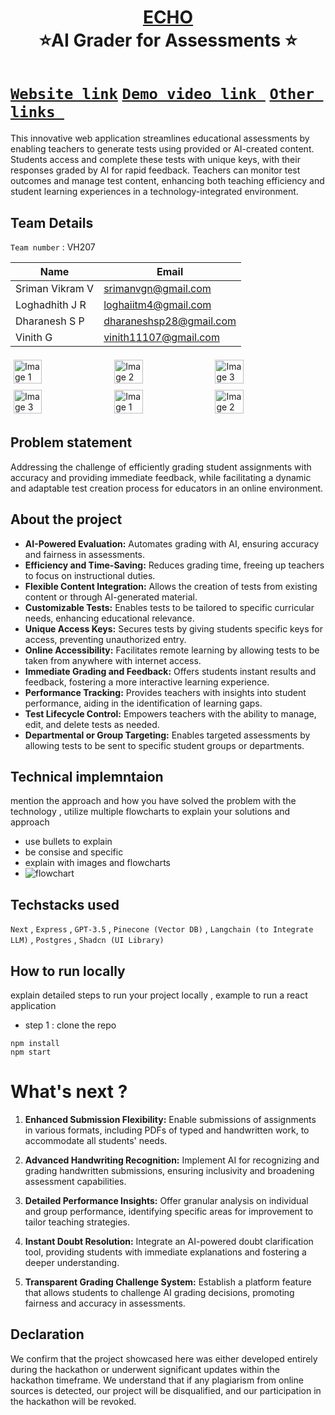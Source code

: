 <h1 align="center" style="border-bottom: none">
    <b>
        <a href="https://www.google.com"> ECHO </a><br>
    </b>
    ⭐️AI Grader for Assessments ⭐️ <br>
</h1>

# [`Website link`](http://www.google.com) [`Demo video link `](https://youtu.be/IZy1TgEjNlg) [`Other links `](http://www.google.com)

This innovative web application streamlines educational assessments by enabling teachers to generate tests using provided or AI-created content. Students access and complete these tests with unique keys, with their responses graded by AI for rapid feedback. Teachers can monitor test outcomes and manage test content, enhancing both teaching efficiency and student learning experiences in a technology-integrated environment.

## Team Details

`Team number` : VH207

| Name            | Email                   |
| --------------- | ----------------------- |
| Sriman Vikram V | srimanvgn@gmail.com     |
| Loghadhith J R  | loghaiitm4@gmail.com    |
| Dharanesh S P   | dharaneshsp28@gmail.com |
| Vinith G        | vinith11107@gmail.com   |

<div style="display: flex; flex-wrap: wrap;">
    <img src="https://static.vecteezy.com/system/resources/previews/013/688/865/non_2x/modern-color-and-geometric-banner-design-template-on-the-background-of-the-mobile-phone-mobile-modern-poster-marketing-special-offer-promotion-smartphone-mockup-vector.jpg" alt="Image 1" style="width: 30%; margin: 5px;">
    <img src="https://encrypted-tbn0.gstatic.com/images?q=tbn:ANd9GcSECH9uhvdGq0EP6QqG8lzAyjz1F-6V5RyMZrjBGmoIbP5diPgG53mWePJ9RlWVbJuVWCo&usqp=CAU" alt="Image 2" style="width: 30%; margin: 5px;">
    <img src="https://encrypted-tbn0.gstatic.com/images?q=tbn:ANd9GcSEwduQ50DEm_tr94tfGWHqAYzzvjb_5oS6ULmejCN2pBlolGfTv8wTwaa64fnt1GThiDc" alt="Image 3" style="width: 30%; margin: 5px;">
    <img src="https://encrypted-tbn0.gstatic.com/images?q=tbn:ANd9GcSEwduQ50DEm_tr94tfGWHqAYzzvjb_5oS6ULmejCN2pBlolGfTv8wTwaa64fnt1GThiDc" alt="Image 3" style="width: 30%; margin: 5px;">
       <img src="https://static.vecteezy.com/system/resources/previews/013/688/865/non_2x/modern-color-and-geometric-banner-design-template-on-the-background-of-the-mobile-phone-mobile-modern-poster-marketing-special-offer-promotion-smartphone-mockup-vector.jpg" alt="Image 1" style="width: 30%; margin: 5px;">
    <img src="https://encrypted-tbn0.gstatic.com/images?q=tbn:ANd9GcSECH9uhvdGq0EP6QqG8lzAyjz1F-6V5RyMZrjBGmoIbP5diPgG53mWePJ9RlWVbJuVWCo&usqp=CAU" alt="Image 2" style="width: 30%; margin: 5px;">
</div>

## Problem statement

Addressing the challenge of efficiently grading student assignments with accuracy and providing immediate feedback, while facilitating a dynamic and adaptable test creation process for educators in an online environment.

## About the project

- **AI-Powered Evaluation:** Automates grading with AI, ensuring accuracy and fairness in assessments.
- **Efficiency and Time-Saving:** Reduces grading time, freeing up teachers to focus on instructional duties.
- **Flexible Content Integration:** Allows the creation of tests from existing content or through AI-generated material.
- **Customizable Tests:** Enables tests to be tailored to specific curricular needs, enhancing educational relevance.
- **Unique Access Keys:** Secures tests by giving students specific keys for access, preventing unauthorized entry.
- **Online Accessibility:** Facilitates remote learning by allowing tests to be taken from anywhere with internet access.
- **Immediate Grading and Feedback:** Offers students instant results and feedback, fostering a more interactive learning experience.
- **Performance Tracking:** Provides teachers with insights into student performance, aiding in the identification of learning gaps.
- **Test Lifecycle Control:** Empowers teachers with the ability to manage, edit, and delete tests as needed.
- **Departmental or Group Targeting:** Enables targeted assessments by allowing tests to be sent to specific student groups or departments.

## Technical implemntaion

mention the approach and how you have solved the problem with the technology , utilize multiple flowcharts to explain your solutions and approach

- use bullets to explain
- be consise and specific
- explain with images and flowcharts
- ![flowchart](https://encrypted-tbn0.gstatic.com/images?q=tbn:ANd9GcSm5X9E8h0kftXOW2B9jORBskdXF12pFKOX_Q&usqp=CAU)

## Techstacks used

`Next` , `Express` , `GPT-3.5` , `Pinecone (Vector DB)` , `Langchain (to Integrate LLM)` , `Postgres` , `Shadcn (UI Library)`

## How to run locally

explain detailed steps to run your project locally , example to run a react application

- step 1 : clone the repo

```
npm install
npm start
```

# What's next ?

1. **Enhanced Submission Flexibility:** Enable submissions of assignments in various formats, including PDFs of typed and handwritten work, to accommodate all students' needs.
2. **Advanced Handwriting Recognition:** Implement AI for recognizing and grading handwritten submissions, ensuring inclusivity and broadening assessment capabilities.

3. **Detailed Performance Insights:** Offer granular analysis on individual and group performance, identifying specific areas for improvement to tailor teaching strategies.

4. **Instant Doubt Resolution:** Integrate an AI-powered doubt clarification tool, providing students with immediate explanations and fostering a deeper understanding.

5. **Transparent Grading Challenge System:** Establish a platform feature that allows students to challenge AI grading decisions, promoting fairness and accuracy in assessments.

## Declaration

We confirm that the project showcased here was either developed entirely during the hackathon or underwent significant updates within the hackathon timeframe. We understand that if any plagiarism from online sources is detected, our project will be disqualified, and our participation in the hackathon will be revoked.
